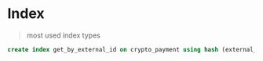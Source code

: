# Index

> most used index types

```sql
create index get_by_external_id on crypto_payment using hash (external_id);
```
